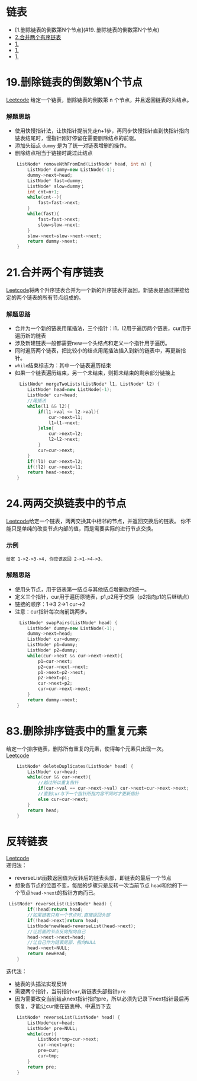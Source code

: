 链表  
=========
* [1.删除链表的倒数第N个节点](#19. 删除链表的倒数第N个节点)
* [2.合并两个有序链表](#21.合并两个有序链表)
* [1.]()
* [1.]()
* [1.]()

19.删除链表的倒数第N个节点
====================
[Leetcode](https://leetcode-cn.com/problems/remove-nth-node-from-end-of-list/)  给定一个链表，删除链表的倒数第 n 个节点，并且返回链表的头结点。
### 解题思路
* 使用快慢指针法，让快指针提前先走n+1步，再同步快慢指针直到快指针指向链表结尾时，慢指针刚好停留在需要删除结点的前驱。
* 添加头结点 `dummy` 是为了统一对链表增删的操作。
* 删除结点相当于链接时跳过此结点
```cpp
    ListNode* removeNthFromEnd(ListNode* head, int n) {
        ListNode* dummy=new ListNode(-1);
        dummy->next=head;
        ListNode* fast=dummy;
        ListNode* slow=dummy；
        int cnt=n+1;
        while(cnt--){
            fast=fast->next;
        }
        while(fast){
            fast=fast->next;
            slow=slow->next;
        }
        slow->next=slow->next->next;
        return dummy->next;
    }
```
21.合并两个有序链表
==============
[Leetcode](https://leetcode-cn.com/problems/merge-two-sorted-lists/)将两个升序链表合并为一个新的升序链表并返回。新链表是通过拼接给定的两个链表的所有节点组成的。
### 解题思路
* 合并为一个新的链表用尾插法，三个指针：l1，l2用于遍历两个链表，cur用于遍历新的链表
* 涉及新建链表一般都需要new一个头结点和定义一个指针用于遍历。
* 同时遍历两个链表，把比较小的结点用尾插法插入到新的链表中，再更新指针。
*  `while`结束标志为：其中一个链表遍历结束
* 如果一个链表遍历结束，另一个未结束，则把未结束的剩余部分链接上
```cpp
     ListNode* mergeTwoLists(ListNode* l1, ListNode* l2) {
        ListNode* head=new ListNode(-1);
        ListNode* cur=head;
        //尾插法
        while(l1 && l2){
            if(l1->val <= l2->val){
                cur->next=l1;
                l1=l1->next;
            }else{
                cur->next=l2;
                l2=l2->next;
            }
            cur=cur->next;
        }
        if(!l1) cur->next=l2;
        if(!l2) cur->next=l1;
        return head->next;
    }
```
24.两两交换链表中的节点
===============
[Leetcode](https://leetcode-cn.com/problems/swap-nodes-in-pairs/)给定一个链表，两两交换其中相邻的节点，并返回交换后的链表。
你不能只是单纯的改变节点内部的值，而是需要实际的进行节点交换。
### 示例
```
给定 1->2->3->4, 你应该返回 2->1->4->3.
```
### 解题思路
* 使用头节点，用于链表第一结点与其他结点增删改的统一。
* 定义三个指针，cur用于遍历原链表，p1,p2用于交换（p2指向p1的后继结点）
* 链接的顺序：1->3  2->1 cur->2
* 注意：cur指针每次向前跳两步。
```cpp
     ListNode* swapPairs(ListNode* head) {
        ListNode* dummy=new ListNode(-1);
        dummy->next=head;
        ListNode* cur=dummy;
        ListNode* p1=dummy;
        ListNode* p2=dummy;
        while(cur->next && cur->next->next){
            p1=cur->next;
            p2=cur->next->next;
            p1->next=p2->next;
            p2->next=p1;
            cur->next=p2;
            cur=cur->next->next;
        }
        return dummy->next;
    }
```



83.删除排序链表中的重复元素  
===========================  
给定一个排序链表，删除所有重复的元素，使得每个元素只出现一次。  
[Leetcode](https://leetcode-cn.com/problems/remove-duplicates-from-sorted-list/)  
```cpp
    ListNode* deleteDuplicates(ListNode* head) {
        ListNode* cur=head;
        while(cur && cur->next){
            //越过所以重复指针
            if(cur->val == cur->next->val) cur->next=cur->next->next;
            //直到cur与下一个指针所指内容不同时才更新指针
            else cur=cur->next; 
        }
        return head;
    }

```


反转链表  
============
[Leetcode](https://leetcode-cn.com/problems/reverse-linked-list/)   
递归法：
* reverseList函数返回值为反转后的链表头部，即链表的最后一个节点
* 想象各节点的位置不变，每层的步骤只是反转一次当前节点 `head`和他的下一个节点`head->next`的指针方向而已。  
```cpp
 ListNode* reverseList(ListNode* head) {
        if(!head)return head;
        //如果链表只有一个节点时,直接返回头部
        if(!head->next)return head;
        ListNode*newHead=reverseList(head->next);
        //让后面的节点反向指向自己
        head->next->next=head;
        //让自己作为链表尾部，指向NULL
        head->next=NULL;
        return newHead;
    }
```
迭代法：
* 链表的头插法实现反转
* 需要两个指针，当前指针`cur`,新链表头部指针`pre`
* 因为需要改变当前结点next指针指向pre，所以必须先记录下next指针最后再恢复，才能让cur继在链表种、中遍历下去  
```cpp
    ListNode* reverseList(ListNode* head) {
        ListNode*cur=head;
        ListNode* pre=NULL;
        while(cur){
            ListNode*tmp=cur->next;
            cur->next=pre;
            pre=cur;
            cur=tmp;
        }
        return pre;
    }
```
